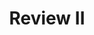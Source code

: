 ---
title: Review II
number: 39
time: 2022-05-04 12:00
location: Graham Hall 210
notes:
noutes_source:
slides_pdf:
slides_ppt:
youtube:
recording:
passcode:
textbook:
---